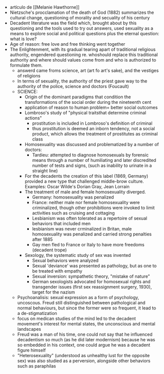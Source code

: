 - artículo de [[Melanie Hawthorne]]
- Nietzsche's procclamation of the death of God (1882) summarizes the cultural change, questioning of morality and secuality of his century
- Decadent literature was the field which, brought about by this questioning and the tools used to try out answers, used sexuality as a means to explore social and political questions plus the eternal question: what is love?
- Age of reason: free love and free thinking went together
- The Enlightenment, with its gradual tearing apart of traditional religious authority, engendered questioning re. whoshould replace this traditional authority and where should values come from and who is authorized to formulate them.
	- answerd came froms science, art (art fo art's sake), and the vestiges of religions
	- In terms of sexuality, the authority of the priest gave way to the authority of the police, science and doctors (Foucault)
	- SCIENCE:
		- Origin of the dominant paradigms that condition the transformations of the social order during the nineteenth cent
		- application of reason to human problem= better social outcomes
		- Lombroso's study of "physical traitsthat determine criminal actions"
			- prostitution is included in Lombroso's definition of criminal
			- thus prostitution is deemed an inborn tendency, not a social product, which allows the treatment of prostitutes as criminal class
		- Homosexuality was discussed and problematized by a number of doctors:
			- Tardieu: attempted to diagnose homosexuals by forensic means through a number of humiliating and later discredited number of tests and signs, (such as inability to urinate in a straight line)
		- For the decadents the creation of this label (1869, Germany) provided a new type that challenged middle-brow culture. Examples: Oscar Wilde's Dorian Gray, Jean Lorrain
		- The treatment of male and female homosexuality diverged. 
			- Germany: homosexuality was penalized
			- France: neither male nor female homosexuality were criminalized, though other prohibitions were invoked to limit activities such as cruising and cottaging
			- Lesbianism was often tolerated as a repertoire of sexual behaviors that included men
			- lesbianism was never crminalized in Britan, male homosexuality was penalized and carried strong penalties after 1885 
			- Gay men fled to France or Italy to have more freedoms (decadent trope)
		- Sexology, the systematic study of sex was invented
			- Sexual behaviors were analyzed
			- Sexual 'deviance' was presented as pathology, but as one to be treated with empathy
			- Sexual inversion: sympathetic theory, "mistake of nature"
			- German sexologists advocated for homosexual rights and transgender issues (first sex reassignment surgery, 1930), target for the nazism
	- Psychoanalisis: sexual expression as a form of psychology, uncoscous. Freud still distinguished between pathological and normal behaviours, but since the former were so frequent, it lead to a de-stigmatization
	- focus on medican studies of the mind led to the decadent movement's interest for mental states, the unconscious and mental landscapes
	- Freud was a man of his time, one could not say that he influenced decadentism so much (as he did later modernism) because he was so embedded in his context, one could argue he was a decadent figure himself
	- "Heterosexuality" (understood as unhealthy lust for the opposite sex) was also studied as a perversion, alongside other behaviors such as paraphilas 
			
